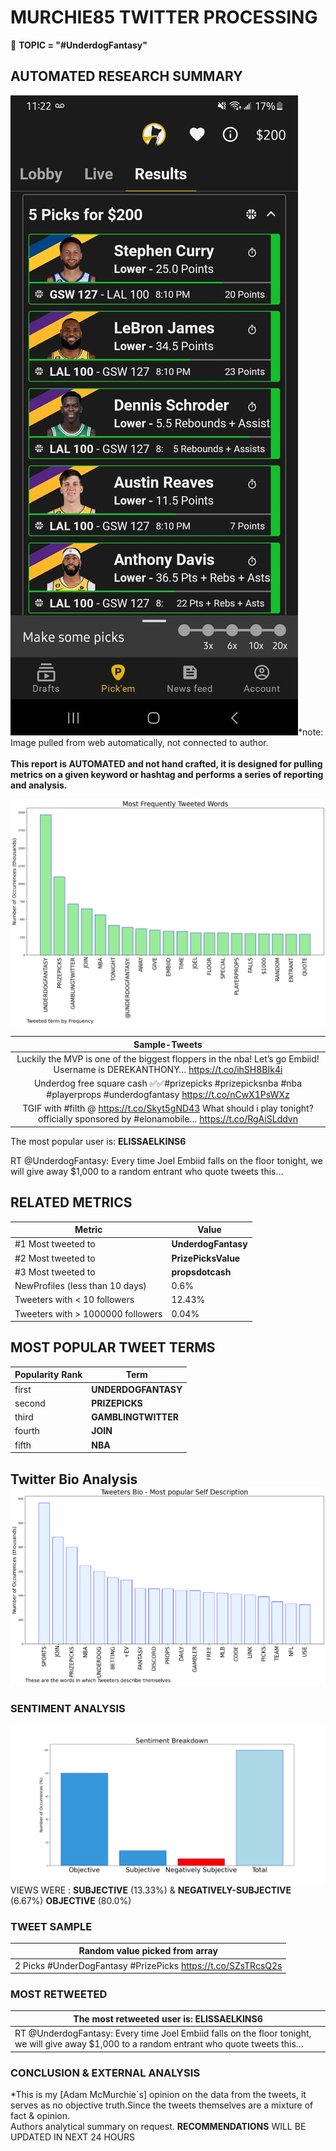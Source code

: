 # MURCHIE85 TWITTER PROCESSING 
&#x1F34E; **TOPIC = "#UnderdogFantasy"**

## AUTOMATED RESEARCH SUMMARY

![image](assets/2023-05-11hashtagImage.png)*note: Image pulled from web automatically, not connected to author.
<br></br>
<b> This report is AUTOMATED and not hand crafted, it is designed for pulling metrics on a given keyword or hashtag and performs a series of reporting and analysis.</b>



![image](assets/2023-05-11TWEETS.png)



|                **Sample-Tweets**        |
| :-------------: |
| Luckily the MVP is one of the biggest floppers in the nba! Let’s go Embiid! Username is DEREKANTHONY… https://t.co/ihSH8BIk4i |
| Underdog free square cash ✅✅#prizepicks #prizepicksnba #nba #playerprops #underdogfantasy https://t.co/nCwX1PsWXz |
| TGIF with #filth @ https://t.co/Skyt5gND43 What should i play tonight? officially sponsored by #elonamobile… https://t.co/RgAiSLddvn |

The most popular user is: **ELISSAELKINS6**
<div class="alert alert-block alert-danger"> RT @UnderdogFantasy: Every time Joel Embiid falls on the floor tonight, we will give away $1,000 to a random entrant who quote tweets this…</div>

## RELATED METRICS<br>
| Metric | Value |
| ------------- | ------------- |
| #1 Most tweeted to  | **UnderdogFantasy** |
| #2 Most tweeted to  | **PrizePicksValue** |
| #3 Most tweeted to  | **propsdotcash** |
| NewProfiles (less than 10 days) | 0.6%  |
| Tweeters with < 10 followers  | 12.43%|
| Tweeters with > 1000000 followers  | 0.04%  |



## MOST POPULAR TWEET TERMS 


| Popularity Rank  | Term |
| ------------- | ------------- |
| first  | **UNDERDOGFANTASY**  |
| second  | **PRIZEPICKS**  |
| third  | **GAMBLINGTWITTER** |
| fourth  | **JOIN**  |
| fifth  | **NBA**  |


## Twitter Bio Analysis![image](assets/2023-05-11BIO.png)
### SENTIMENT ANALYSIS
![image](assets/2023-05-11sentiment.png)
VIEWS WERE : **SUBJECTIVE**  (13.33%) & **NEGATIVELY-SUBJECTIVE** (6.67%) **OBJECTIVE** (80.0%)

### TWEET SAMPLE 
| Random value picked from array |
| ------------- |
|2 Picks #UnderDogFantasy #PrizePicks https://t.co/SZsTRcsQ2s |

### MOST RETWEETED 

| The most retweeted user is: **ELISSAELKINS6**  |
| ------------- |
| RT @UnderdogFantasy: Every time Joel Embiid falls on the floor tonight, we will give away $1,000 to a random entrant who quote tweets this… |

### CONCLUSION & EXTERNAL ANALYSIS

*This is my [Adam McMurchie`s] opinion on the data from the tweets, it serves as no objective truth.Since the tweets themselves are a mixture of fact & opinion.<br>
Authors analytical summary on request.
**RECOMMENDATIONS** WILL BE UPDATED IN NEXT  24 HOURS <br>
